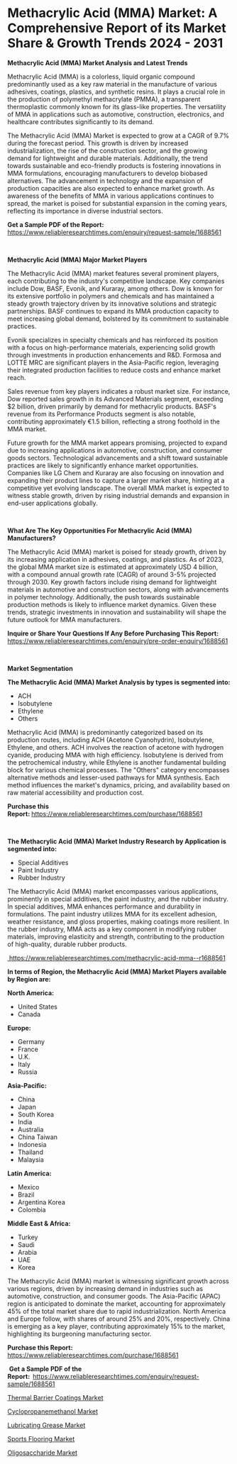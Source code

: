 <p><h1>Methacrylic Acid (MMA) Market: A Comprehensive Report of its Market Share & Growth Trends 2024 - 2031</h1></p><p><strong>Methacrylic Acid (MMA) Market Analysis and Latest Trends</strong></p>
<p><p>Methacrylic Acid (MMA) is a colorless, liquid organic compound predominantly used as a key raw material in the manufacture of various adhesives, coatings, plastics, and synthetic resins. It plays a crucial role in the production of polymethyl methacrylate (PMMA), a transparent thermoplastic commonly known for its glass-like properties. The versatility of MMA in applications such as automotive, construction, electronics, and healthcare contributes significantly to its demand.</p><p>The Methacrylic Acid (MMA) Market is expected to grow at a CAGR of 9.7% during the forecast period. This growth is driven by increased industrialization, the rise of the construction sector, and the growing demand for lightweight and durable materials. Additionally, the trend towards sustainable and eco-friendly products is fostering innovations in MMA formulations, encouraging manufacturers to develop biobased alternatives. The advancement in technology and the expansion of production capacities are also expected to enhance market growth. As awareness of the benefits of MMA in various applications continues to spread, the market is poised for substantial expansion in the coming years, reflecting its importance in diverse industrial sectors.</p></p>
<p><strong>Get a Sample PDF of the Report:&nbsp;</strong> <a href="https://www.reliableresearchtimes.com/enquiry/request-sample/1688561?utm_campaign=1593&utm_medium=2&utm_source=Github&utm_content=ia&utm_term=17102024&utm_id=methacrylic-acid-mma">https://www.reliableresearchtimes.com/enquiry/request-sample/1688561</a></p>
<p>&nbsp;</p>
<p><strong>Methacrylic Acid (MMA) Major Market Players</strong></p>
<p><p>The Methacrylic Acid (MMA) market features several prominent players, each contributing to the industry's competitive landscape. Key companies include Dow, BASF, Evonik, and Kuraray, among others. Dow is known for its extensive portfolio in polymers and chemicals and has maintained a steady growth trajectory driven by its innovative solutions and strategic partnerships. BASF continues to expand its MMA production capacity to meet increasing global demand, bolstered by its commitment to sustainable practices.</p><p>Evonik specializes in specialty chemicals and has reinforced its position with a focus on high-performance materials, experiencing solid growth through investments in production enhancements and R&D. Formosa and LOTTE MRC are significant players in the Asia-Pacific region, leveraging their integrated production facilities to reduce costs and enhance market reach.</p><p>Sales revenue from key players indicates a robust market size. For instance, Dow reported sales growth in its Advanced Materials segment, exceeding $2 billion, driven primarily by demand for methacrylic products. BASF's revenue from its Performance Products segment is also notable, contributing approximately €1.5 billion, reflecting a strong foothold in the MMA market.</p><p>Future growth for the MMA market appears promising, projected to expand due to increasing applications in automotive, construction, and consumer goods sectors. Technological advancements and a shift toward sustainable practices are likely to significantly enhance market opportunities. Companies like LG Chem and Kuraray are also focusing on innovation and expanding their product lines to capture a larger market share, hinting at a competitive yet evolving landscape. The overall MMA market is expected to witness stable growth, driven by rising industrial demands and expansion in end-user applications globally.</p></p>
<p>&nbsp;</p>
<p><strong>What Are The Key Opportunities For Methacrylic Acid (MMA) Manufacturers?</strong></p>
<p><p>The Methacrylic Acid (MMA) market is poised for steady growth, driven by its increasing application in adhesives, coatings, and plastics. As of 2023, the global MMA market size is estimated at approximately USD 4 billion, with a compound annual growth rate (CAGR) of around 3-5% projected through 2030. Key growth factors include rising demand for lightweight materials in automotive and construction sectors, along with advancements in polymer technology. Additionally, the push towards sustainable production methods is likely to influence market dynamics. Given these trends, strategic investments in innovation and sustainability will shape the future outlook for MMA manufacturers.</p></p>
<p><strong>Inquire or Share Your Questions If Any Before Purchasing This Report:</strong> <a href="https://www.reliableresearchtimes.com/enquiry/pre-order-enquiry/1688561?utm_campaign=1593&utm_medium=2&utm_source=Github&utm_content=ia&utm_term=17102024&utm_id=methacrylic-acid-mma">https://www.reliableresearchtimes.com/enquiry/pre-order-enquiry/1688561</a></p>
<p>&nbsp;</p>
<p><strong>Market Segmentation</strong></p>
<p><strong>The Methacrylic Acid (MMA) Market Analysis by types is segmented into:</strong></p>
<p><ul><li>ACH</li><li>Isobutylene</li><li>Ethylene</li><li>Others</li></ul></p>
<p><p>Methacrylic Acid (MMA) is predominantly categorized based on its production routes, including ACH (Acetone Cyanohydrin), Isobutylene, Ethylene, and others. ACH involves the reaction of acetone with hydrogen cyanide, producing MMA with high efficiency. Isobutylene is derived from the petrochemical industry, while Ethylene is another fundamental building block for various chemical processes. The "Others" category encompasses alternative methods and lesser-used pathways for MMA synthesis. Each method influences the market's dynamics, pricing, and availability based on raw material accessibility and production cost.</p></p>
<p><strong>Purchase this Report:&nbsp;</strong><a href="https://www.reliableresearchtimes.com/purchase/1688561?utm_campaign=1593&utm_medium=2&utm_source=Github&utm_content=ia&utm_term=17102024&utm_id=methacrylic-acid-mma">https://www.reliableresearchtimes.com/purchase/1688561</a></p>
<p>&nbsp;</p>
<p><strong>The Methacrylic Acid (MMA) Market Industry Research by Application is segmented into:</strong></p>
<p><ul><li>Special Additives</li><li>Paint Industry</li><li>Rubber Industry</li></ul></p>
<p><p>The Methacrylic Acid (MMA) market encompasses various applications, prominently in special additives, the paint industry, and the rubber industry. In special additives, MMA enhances performance and durability in formulations. The paint industry utilizes MMA for its excellent adhesion, weather resistance, and gloss properties, making coatings more resilient. In the rubber industry, MMA acts as a key component in modifying rubber materials, improving elasticity and strength, contributing to the production of high-quality, durable rubber products.</p></p>
<p><a href="https://www.reliableresearchtimes.com/methacrylic-acid-mma--r1688561?utm_campaign=1593&utm_medium=2&utm_source=Github&utm_content=ia&utm_term=17102024&utm_id=methacrylic-acid-mma">&nbsp;https://www.reliableresearchtimes.com/methacrylic-acid-mma--r1688561</a></p>
<p><strong>In terms of Region, the Methacrylic Acid (MMA) Market Players available by Region are:</strong></p>
<p>
    <p> <strong> North America: </strong>
        <ul>
            <li>United States</li>
            <li>Canada</li>
        </ul>
        </p> 
    <p> <strong> Europe: </strong>
        <ul>
            <li>Germany</li>
            <li>France</li>
            <li>U.K.</li>
            <li>Italy</li>
            <li>Russia</li>
        </ul>
        </p> 
    <p> <strong> Asia-Pacific: </strong>
        <ul>
            <li>China</li>
            <li>Japan</li>
            <li>South Korea</li>
            <li>India</li>
            <li>Australia</li>
            <li>China Taiwan</li>
            <li>Indonesia</li>
            <li>Thailand</li>
            <li>Malaysia</li>
        </ul>
        </p> 
    <p> <strong> Latin America: </strong>
        <ul>
            <li>Mexico</li>
            <li>Brazil</li>
            <li>Argentina Korea</li>
            <li>Colombia</li>
        </ul>
        </p> 
    <p> <strong> Middle East & Africa: </strong>
        <ul>
            <li>Turkey</li>
            <li>Saudi</li>
            <li>Arabia</li>
            <li>UAE</li>
            <li>Korea</li>
        </ul>
    </p>
    </p>
<p><p>The Methacrylic Acid (MMA) market is witnessing significant growth across various regions, driven by increasing demand in industries such as automotive, construction, and consumer goods. The Asia-Pacific (APAC) region is anticipated to dominate the market, accounting for approximately 45% of the total market share due to rapid industrialization. North America and Europe follow, with shares of around 25% and 20%, respectively. China is emerging as a key player, contributing approximately 15% to the market, highlighting its burgeoning manufacturing sector.</p></p>
<p><strong>Purchase this Report: </strong><a href="https://www.reliableresearchtimes.com/purchase/1688561?utm_campaign=1593&utm_medium=2&utm_source=Github&utm_content=ia&utm_term=17102024&utm_id=methacrylic-acid-mma">https://www.reliableresearchtimes.com/purchase/1688561</a></p>
<p>&nbsp;<strong>Get a Sample PDF of the Report:&nbsp;&nbsp;</strong><a href="https://www.reliableresearchtimes.com/enquiry/request-sample/1688561?utm_campaign=1593&utm_medium=2&utm_source=Github&utm_content=ia&utm_term=17102024&utm_id=methacrylic-acid-mma">https://www.reliableresearchtimes.com/enquiry/request-sample/1688561</a></p>
<p><strong></strong></p>
<p><p><a href="https://www.linkedin.com/pulse/strategic-market-insights-navigating-global-thermal-barrier-bc9hf?utm_campaign=1593&utm_medium=2&utm_source=Github&utm_content=ia&utm_term=17102024&utm_id=methacrylic-acid-mma">Thermal Barrier Coatings Market</a></p><p><a href="https://github.com/AfsanaMia652/Market-Research-Report-List-1/blob/main/cyclopropanemethanol-market.md?utm_campaign=1593&utm_medium=2&utm_source=Github&utm_content=ia&utm_term=17102024&utm_id=methacrylic-acid-mma">Cyclopropanemethanol Market</a></p><p><a href="https://www.linkedin.com/pulse/lubricating-grease-market-trends-focusing-insight-forecast-analysis-xyklf?utm_campaign=1593&utm_medium=2&utm_source=Github&utm_content=ia&utm_term=17102024&utm_id=methacrylic-acid-mma">Lubricating Grease Market</a></p><p><a href="https://www.linkedin.com/pulse/sustainability-trends-sports-flooring-industry-market-implications-qcdqf?utm_campaign=1593&utm_medium=2&utm_source=Github&utm_content=ia&utm_term=17102024&utm_id=methacrylic-acid-mma">Sports Flooring Market</a></p><p><a href="https://www.linkedin.com/pulse/global-oligosaccharide-market-share-growth-opportunities-ua6mf?utm_campaign=1593&utm_medium=2&utm_source=Github&utm_content=ia&utm_term=17102024&utm_id=methacrylic-acid-mma">Oligosaccharide Market</a></p></p>
